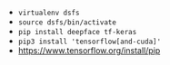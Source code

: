 - `virtualenv dsfs`
- `source dsfs/bin/activate`
- `pip install deepface tf-keras`
- `pip3 install 'tensorflow[and-cuda]'`
- https://www.tensorflow.org/install/pip